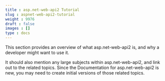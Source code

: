 ```yaml
---
title : asp.net-web-api2 Tutorial
slug : aspnet-web-api2-tutorial
weight : 9976
draft : false
images : []
type : docs
---
```


This section provides an overview of what asp.net-web-api2 is, and why a developer might want to use it.

It should also mention any large subjects within asp.net-web-api2, and link out to the related topics.  Since the Documentation for asp.net-web-api2 is new, you may need to create initial versions of those related topics.

